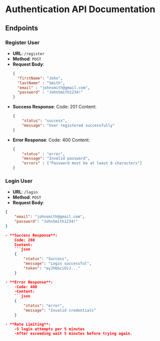 # Authentication API Documentation

## Endpoints

### Register User
- **URL**: `/register`
- **Method**: `POST`
- **Request Body**:
  ```json
  {
    "firstName": "John",
    "lastName" : "Smith",
    "email" : "johnsmith@gmail.com",
    "password" : "JohnSmith1234!"
  }
- **Success Response**:
    Code: 201
    Content:
    ```json
    {
        "status": "success",
        "message": "User registered successfully"
    }

- **Error Response**:
    Code: 400
    Content:
    ```json
    {
        "status" : "error",
        "message": "Invalid password",
        "errors" : ["Password must be at least 8 characters"]
    }

### Login User
- **URL**: `/login`
- **Method**: `POST`
- **Request Body**:
```json
{
    "email": "johnsmith@gmail.com",
    "password": "JohnSmith1234!"
}

- **Success Response**:
    Code: 200
    Content:
    ```json
    {
        "status": "Success",
        "message": "Login successful",
        "token": "eyJhbGciOiJ..."
    }

- **Error Response**:
    -Code: 400
    -Content:
    ```json
    {
        "status": "error",
        "message": "Invalid credentials"
    }

- **Rate Limiting**:
    -5 login attempts per 5 minutes
    -After exceeding wait 5 minutes before trying again.

    